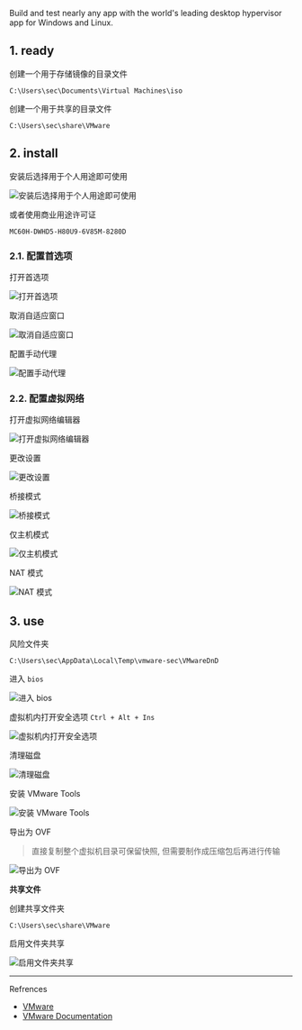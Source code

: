 Build and test nearly any app with the world's leading desktop hypervisor app for Windows and Linux.

## 1. ready

创建一个用于存储镜像的目录文件

```
C:\Users\sec\Documents\Virtual Machines\iso
```

创建一个用于共享的目录文件

```
C:\Users\sec\share\VMware
```

## 2. install

安装后选择用于个人用途即可使用

![安装后选择用于个人用途即可使用](./../../../images/VMware_Workstation_Pro/%E5%AE%89%E8%A3%85%E5%90%8E%E9%80%89%E6%8B%A9%E7%94%A8%E4%BA%8E%E4%B8%AA%E4%BA%BA%E7%94%A8%E9%80%94%E5%8D%B3%E5%8F%AF%E4%BD%BF%E7%94%A8.png)

或者使用商业用途许可证

```
MC60H-DWHD5-H80U9-6V85M-8280D
```

### 2.1. 配置首选项

打开首选项

![打开首选项](./../../../images/VMware_Workstation_Pro/%E6%89%93%E5%BC%80%E9%A6%96%E9%80%89%E9%A1%B9.png)

取消自适应窗口

![取消自适应窗口](./../../../images/VMware_Workstation_Pro/%E5%8F%96%E6%B6%88%E8%87%AA%E9%80%82%E5%BA%94%E7%AA%97%E5%8F%A3.png)

配置手动代理

![配置手动代理](./../../../images/VMware_Workstation_Pro/%E9%85%8D%E7%BD%AE%E6%89%8B%E5%8A%A8%E4%BB%A3%E7%90%86.png)

### 2.2. 配置虚拟网络

打开虚拟网络编辑器

![打开虚拟网络编辑器](./../../../images/VMware_Workstation_Pro/%E6%89%93%E5%BC%80%E8%99%9A%E6%8B%9F%E7%BD%91%E7%BB%9C%E7%BC%96%E8%BE%91%E5%99%A8.png)

更改设置

![更改设置](./../../../images/VMware_Workstation_Pro/%E6%9B%B4%E6%94%B9%E8%AE%BE%E7%BD%AE.png)

桥接模式

![桥接模式](./../../../images/VMware_Workstation_Pro/%E6%A1%A5%E6%8E%A5%E6%A8%A1%E5%BC%8F.png)

仅主机模式

![仅主机模式](./../../../images/VMware_Workstation_Pro/%E4%BB%85%E4%B8%BB%E6%9C%BA%E6%A8%A1%E5%BC%8F.png)

NAT 模式

![NAT 模式](./../../../images/VMware_Workstation_Pro/NAT%20%E6%A8%A1%E5%BC%8F.png)

## 3. use

风险文件夹

```
C:\Users\sec\AppData\Local\Temp\vmware-sec\VMwareDnD
```

进入 `bios` 

![进入 bios](./../../../images/VMware_Workstation_Pro/%E8%BF%9B%E5%85%A5%20bios.png)

虚拟机内打开安全选项 `Ctrl + Alt + Ins` 

![虚拟机内打开安全选项](./../../../images/VMware_Workstation_Pro/%E8%99%9A%E6%8B%9F%E6%9C%BA%E5%86%85%E6%89%93%E5%BC%80%E5%AE%89%E5%85%A8%E9%80%89%E9%A1%B9.png)

清理磁盘

![清理磁盘](./../../../images/VMware_Workstation_Pro/%E6%B8%85%E7%90%86%E7%A3%81%E7%9B%98.png)

安装 VMware Tools

![安装 VMware Tools](./../../../images/VMware_Workstation_Pro/%E5%AE%89%E8%A3%85%20VMware%20Tools.png)

导出为 OVF

> 直接复制整个虚拟机目录可保留快照, 但需要制作成压缩包后再进行传输

![导出为 OVF](./../../../images/VMware_Workstation_Pro/%E5%AF%BC%E5%87%BA%E4%B8%BA%20OVF.png)

**共享文件**

创建共享文件夹

```
C:\Users\sec\share\VMware
```

启用文件夹共享

![启用文件夹共享](./../../../images/VMware_Workstation_Pro/%E5%90%AF%E7%94%A8%E6%96%87%E4%BB%B6%E5%A4%B9%E5%85%B1%E4%BA%AB.png)

---

Refrences

- [VMware](https://www.vmware.com/)
- [VMware Documentation](https://docs.vmware.com/cn/)